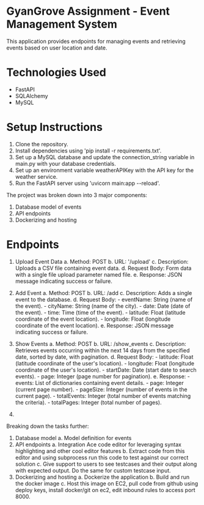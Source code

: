 # GyanGrove Assignment - Event Management System
This application provides endpoints for managing events and retrieving events based on user location and date.

# Technologies Used
  - FastAPI
  - SQLAlchemy
  - MySQL
    
# Setup Instructions
  1. Clone the repository.
  2. Install dependencies using 'pip install -r requirements.txt'.
  3. Set up a MySQL database and update the connection_string variable in main.py with your database credentials.
  4. Set up an environment variable weatherAPIKey with the API key for the weather service.
  5. Run the FastAPI server using 'uvicorn main:app --reload'.

The project was broken down into 3 major components:
1. Database model of events
2. API endpoints 
3. Dockerizing and hosting

# Endpoints

1. Upload Event Data
     a. Method: POST
     b. URL: '/upload'
     c. Description: Uploads a CSV file containing event data.
     d. Request Body: Form data with a single file upload parameter named file.
     e. Response: JSON message indicating success or failure.

2. Add Event
   a. Method: POST
   b. URL: /add
   c. Description: Adds a single event to the database.
   d. Request Body:
        - eventName: String (name of the event).
        - cityName: String (name of the city).
        - date: Date (date of the event).
        - time: Time (time of the event).
        - latitude: Float (latitude coordinate of the event location).
        - longitude: Float (longitude coordinate of the event location).
   e. Response: JSON message indicating success or failure.

3. Show Events
   a. Method: POST
   b. URL: /show_events
   c. Description: Retrieves events occurring within the next 14 days from the specified date, sorted by date, with pagination.
   d. Request Body:
        - latitude: Float (latitude coordinate of the user's location).
        - longitude: Float (longitude coordinate of the user's location).
        - startDate: Date (start date to search events).
        - page: Integer (page number for pagination).
   e. Response:
        - events: List of dictionaries containing event details.
        - page: Integer (current page number).
        - pageSize: Integer (number of events in the current page).
        - totalEvents: Integer (total number of events matching the criteria).
        - totalPages: Integer (total number of pages).

5. 

Breaking down the tasks further:
1. Database model
  a. Model definition for events
2. API endpoints
  a. 
Integration Ace code editor for leveraging syntax highlighting and other cool editor features
  b. Extract code from this editor and using subprocess run this code to test against our correct solution
  c. Give support to users to see testcases and their output along with expected output. Do the same for custom testcase input.
4. Dockerizing and hosting
  a. Dockerize the application
  b. Build and run the docker image
  c. Host this image on EC2, pull code from github using deploy keys, install docker/git on ec2, edit inbound rules to access port 8000.
